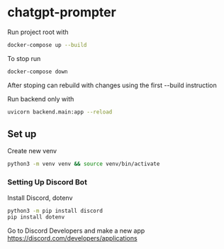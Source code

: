 # chatgpt-prompter

Run project root with 
```sh 
docker-compose up --build
```

To stop run 
```sh 
docker-compose down
```

After stoping can rebuild with changes using the first --build instruction

Run backend only with 
```sh 
uvicorn backend.main:app --reload
````


## Set up 

Create new venv 
```sh
python3 -m venv venv && source venv/bin/activate
````

### Setting Up Discord Bot 
Install Discord, dotenv
```sh 
python3 -m pip install discord 
pip install dotenv
```

Go to Discord Developers and make a new app https://discord.com/developers/applications


<!-- send this to your obsidian later -->